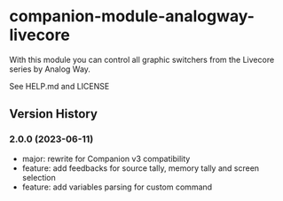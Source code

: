 # companion-module-analogway-livecore  
With this module you can control all graphic switchers from the Livecore series by Analog Way.

See HELP.md and LICENSE

## Version History

### 2.0.0 (2023-06-11)
* major: rewrite for Companion v3 compatibility
* feature: add feedbacks for source tally, memory tally and screen selection
* feature: add variables parsing for custom command